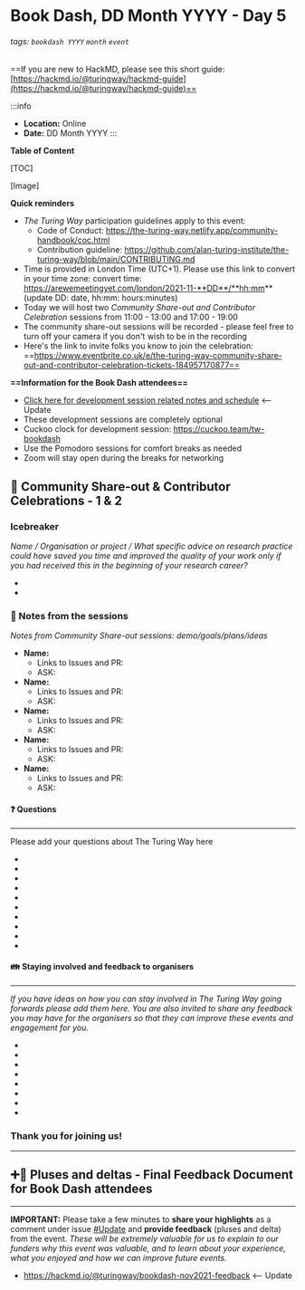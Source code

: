 # Book Dash, DD Month YYYY - Day 5

###### tags: `bookdash YYYY` `month` `event`

==If you are new to HackMD, please see this short guide: [https://hackmd.io/@turingway/hackmd-guide](https://hackmd.io/@turingway/hackmd-guide)==

:::info
- **Location:** Online
- **Date:** DD Month YYYY
:::

**Table of Content**

[TOC]

[Image]

**Quick reminders**

* *The Turing Way* participation guidelines apply to this event:
    * Code of Conduct: https://the-turing-way.netlify.app/community-handbook/coc.html
    * Contribution guideline: https://github.com/alan-turing-institute/the-turing-way/blob/main/CONTRIBUTING.md
* Time is provided in London Time (UTC+1). Please use this link to convert in your time zone: convert time: https://arewemeetingyet.com/london/2021-11-**DD**/**hh:mm** (update DD: date, hh:mm: hours:minutes)
* Today we will host two *Community Share-out and Contributor Celebration* sessions from 11:00 - 13:00 and 17:00 - 19:00
* The community share-out sessions will be recorded - please feel free to turn off your camera if you don't wish to be in the recording
* Here's the link to invite folks you know to join the celebration: ==https://www.eventbrite.co.uk/e/the-turing-way-community-share-out-and-contributor-celebration-tickets-184957170877==

**==Information for the Book Dash attendees==**
* [Click here for development session related notes and schedule](https://hackmd.io/7LHaQoj1S4KmPsFLA6AMYA#Schedule-for-the-optional-development-session) <-- Update
* These development sessions are completely optional
* Cuckoo clock for development session: https://cuckoo.team/tw-bookdash
* Use the Pomodoro sessions for comfort breaks as needed
* Zoom will stay open during the breaks for networking

:loudspeaker: Community Share-out & Contributor Celebrations - 1 & 2
---

### Icebreaker

*Name / Organisation or project / What specific advice on research practice could have saved you time and improved the quality of your work only if you had received this in the beginning of your research career?*

* 
* 

### :dart: Notes from the sessions

*Notes from Community Share-out sessions: demo/goals/plans/ideas*
* **Name:**
    * Links to Issues and PR:
    * ASK: 
* **Name:**
    * Links to Issues and PR:
    * ASK:  
* **Name:**
    * Links to Issues and PR:
    * ASK:  
* **Name:**
    * Links to Issues and PR:
    * ASK:  
* **Name:**
    * Links to Issues and PR:
    * ASK:  

#### :question: Questions
---

Please add your questions about The Turing Way here

* 
* 
* 
* 
* 
* 
* 
* 
* 
* 

#### :family: Staying involved and feedback to organisers
---

*If you have ideas on how you can stay involved in The Turing Way going forwards please add them here.
You are also invited to share any feedback you may have for the organisers so that they can improve these events and engagement for you.*

* 
* 
* 
* 
* 
* 
* 
* 

### Thank you for joining us!



---

## :heavy_plus_sign::arrow_up_small: Pluses and deltas - Final Feedback Document for Book Dash attendees
---

**IMPORTANT:** Please take a few minutes to **share your highlights** as a comment under issue [#Update](https://github.com/alan-turing-institute/the-turing-way/issues/update) and **provide feedback** (pluses and delta) from the event. _These will be extremely valuable for us to explain to our funders why this event was valuable, and to learn about your experience, what you enjoyed and how we can improve future events._
- https://hackmd.io/@turingway/bookdash-nov2021-feedback <-- Update

